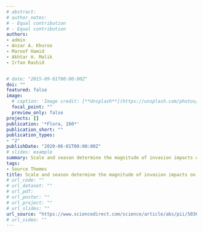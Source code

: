 ```yaml
---
# abstract: 
# author_notes:
# - Equal contribution
# - Equal contribution
authors:
- admin
- Anzar A. Khuroo
- Maroof Hamid
- Akhtar H. Malik
- Irfan Rashid


# date: "2015-09-01T00:00:00Z"
doi: ""
featured: false
image:
  # caption: 'Image credit: [**Unsplash**](https://unsplash.com/photos/jdD8gXaTZsc)'
  focal_point: ""
  preview_only: false
projects: []
publication: '*Flora, 260*'
publication_short: ""
publication_types:
- "2"
publishDate: "2020-06-01T00:00:00Z"
# slides: example
summary: Scale and season determine the magnitude of invasion impacts on plant communities.
tags:
- Source Themes
title: Scale and season determine the magnitude of invasion impacts on plant communities
# url_code: ""
# url_dataset: ""
# url_pdf: 
# url_poster: ""
# url_project: ""
# url_slides: ""
url_source: "https://www.sciencedirect.com/science/article/abs/pii/S0367253019304852?via%3Dihub"
# url_video: ""
---
```



